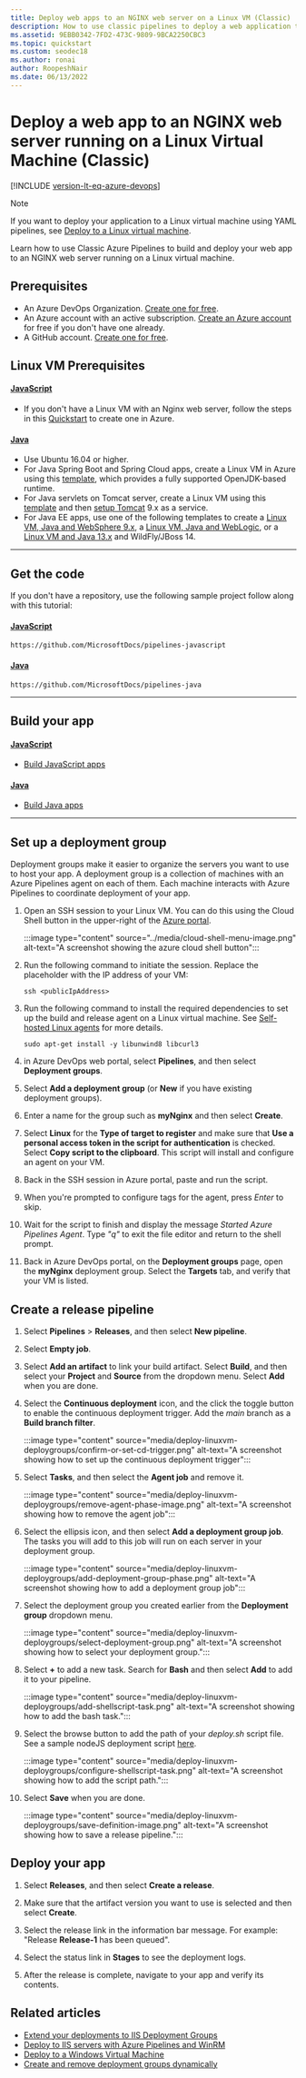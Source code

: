 ```yaml
---
title: Deploy web apps to an NGINX web server on a Linux VM (Classic)
description: How to use classic pipelines to deploy a web application to an NGINX web server on a Linux virtual machine
ms.assetid: 9EBB0342-7FD2-473C-9809-9BCA2250CBC3
ms.topic: quickstart
ms.custom: seodec18
ms.author: ronai
author: RoopeshNair
ms.date: 06/13/2022
---
```


# Deploy a web app to an NGINX web server running on a Linux Virtual Machine (Classic)

[!INCLUDE [version-lt-eq-azure-devops](../../../includes/version-lt-eq-azure-devops.md)]

> [!NOTE]
> If you want to deploy your application to a Linux virtual machine using YAML pipelines, see [Deploy to a Linux virtual machine](../../ecosystems/deploy-linux-vm.md).

Learn how to use Classic Azure Pipelines to build and deploy your web app to an NGINX web server running on a Linux virtual machine.

## Prerequisites

- An Azure DevOps Organization. [Create one for free](../../../organizations/accounts/create-organization.md).
- An Azure account with an active subscription. [Create an Azure account](https://azure.microsoft.com/free/?WT.mc_id=A261C142F) for free if you don't have one already.
- A GitHub account. [Create one for free](https://github.com).

## Linux VM Prerequisites

#### [JavaScript](#tab/javascript)

- If you don't have a Linux VM with an Nginx web server, follow the steps in this [Quickstart](/azure/virtual-machines/linux/quick-create-cli) to create one in Azure.

#### [Java](#tab/java)

- Use Ubuntu 16.04 or higher.
- For Java Spring Boot and Spring Cloud apps, create a Linux VM in Azure using this [template](https://azuremarketplace.microsoft.com/marketplace/apps/azul.azul-zulu13-ubuntu-2004), which provides a fully supported OpenJDK-based runtime.
- For Java servlets on Tomcat server, create a Linux VM using this [template](https://azuremarketplace.microsoft.com/marketplace/apps/azul.azul-zulu13-ubuntu-2004) and then [setup Tomcat](https://www.digitalocean.com/community/tutorials/how-to-install-apache-tomcat-8-on-ubuntu-16-04#step-5-create-a-systemd-service-file) 9.x as a service.
- For Java EE apps, use one of the following templates to create a [Linux VM, Java and WebSphere 9.x](https://azuremarketplace.microsoft.com/marketplace/apps/midvision.websphere-application-server-nde-90), a [Linux VM, Java and WebLogic](https://azuremarketplace.microsoft.com/marketplace/apps/oracle.20191009-arm-oraclelinux-wls-admin), or a [Linux VM and Java 13.x](https://azuremarketplace.microsoft.com/marketplace/apps/azul.azul-zulu13-ubuntu-2004) and WildFly/JBoss 14.

- - -

## Get the code

If you don't have a repository, use the following sample project follow along with this tutorial:

#### [JavaScript](#tab/javascript)

```
https://github.com/MicrosoftDocs/pipelines-javascript
```

#### [Java](#tab/java)

```
https://github.com/MicrosoftDocs/pipelines-java
```

- - -

## Build your app

#### [JavaScript](#tab/javascript)

- [Build JavaScript apps](../../ecosystems/javascript.md)

#### [Java](#tab/java)

- [Build Java apps](../../ecosystems/java.md)

- - -

## Set up a deployment group

Deployment groups make it easier to organize the servers you want to use to host your app. A deployment group is a collection of machines with an Azure Pipelines agent on each of them. Each machine interacts with Azure Pipelines to coordinate deployment of your app.

1. Open an SSH session to your Linux VM. You can do this using the Cloud Shell button in the upper-right of the [Azure portal](https://portal.azure.com/).

    :::image type="content" source="../media/cloud-shell-menu-image.png" alt-text="A screenshot showing the azure cloud shell button":::

1. Run the following command to initiate the session. Replace the placeholder with the IP address of your VM:

    ```command
    ssh <publicIpAddress>
    ```

1. Run the following command to install the required dependencies to set up the build and release agent on a Linux virtual machine. See [Self-hosted Linux agents](../../agents/linux-agent.md) for more details.

    ```command
    sudo apt-get install -y libunwind8 libcurl3
    ```

1. in Azure DevOps web portal, select **Pipelines**, and then select **Deployment groups**.

1. Select **Add a deployment group** (or **New** if you have existing deployment groups).

1. Enter a name for the group such as **myNginx** and then select **Create**.

1. Select **Linux** for the **Type of target to register** and make sure that **Use a personal access token in the script for authentication** is checked. Select **Copy script to the clipboard**. This script will install and configure an agent on your VM.

1. Back in the SSH session in Azure portal, paste and run the script.

1. When you're prompted to configure tags for the agent, press _Enter_ to skip.

1. Wait for the script to finish and display the message *Started Azure Pipelines Agent*. Type *"q"* to exit the file editor and return to the shell prompt.

1. Back in Azure DevOps portal, on the **Deployment groups** page, open the **myNginx** deployment group. Select the **Targets** tab, and verify that your VM is listed.

## Create a release pipeline

1. Select **Pipelines** > **Releases**, and then select **New pipeline**.

1. Select **Empty job**.

1. Select **Add an artifact** to link your build artifact. Select **Build**, and then select your **Project** and **Source** from the dropdown menu. Select **Add** when you are done.

1. Select the **Continuous deployment** icon, and the click the toggle button to enable the continuous deployment trigger. Add the *main* branch as a **Build branch filter**.

    :::image type="content" source="media/deploy-linuxvm-deploygroups/confirm-or-set-cd-trigger.png" alt-text="A screenshot showing how to set up the continuous deployment trigger":::

1. Select **Tasks**, and then select the **Agent job** and remove it.

    :::image type="content" source="media/deploy-linuxvm-deploygroups/remove-agent-phase-image.png" alt-text="A screenshot showing how to remove the agent job":::

1. Select the ellipsis icon, and then select **Add a deployment group job**. The tasks you will add to this job will run on each server in your deployment group.

    :::image type="content" source="media/deploy-linuxvm-deploygroups/add-deployment-group-phase.png" alt-text="A screenshot showing how to add a deployment group job":::

1. Select the deployment group you created earlier from the **Deployment group** dropdown menu.

    :::image type="content" source="media/deploy-linuxvm-deploygroups/select-deployment-group.png" alt-text="A screenshot showing how to select your deployment group.":::

1. Select **+** to add a new task. Search for **Bash** and then select **Add** to add it to your pipeline.

    :::image type="content" source="media/deploy-linuxvm-deploygroups/add-shellscript-task.png" alt-text="A screenshot showing how to add the bash task.":::

1. Select the browse button to add the path of your *deploy.sh* script file. See a sample nodeJS deployment script [here](https://github.com/azure-devops/fabrikam-node/blob/master/deployscript.sh).

    :::image type="content" source="media/deploy-linuxvm-deploygroups/configure-shellscript-task.png" alt-text="A screenshot showing how to add the script path.":::

1. Select **Save** when you are done.

    :::image type="content" source="media/deploy-linuxvm-deploygroups/save-definition-image.png" alt-text="A screenshot showing how to save a release pipeline.":::

## Deploy your app

1. Select **Releases**, and then select **Create a release**.

1. Make sure that the artifact version you want to use is selected and then select **Create**.

1. Select the release link in the information bar message. For example: "Release **Release-1** has been queued".

1. Select the status link in **Stages** to see the deployment logs.

1. After the release is complete, navigate to your app and verify its contents.

## Related articles

- [Extend your deployments to IIS Deployment Groups](howto-webdeploy-iis-deploygroups.md)
- [Deploy to IIS servers with Azure Pipelines and WinRM](deploy-webdeploy-iis-winrm.md)
- [Deploy to a Windows Virtual Machine](deploy-webdeploy-iis-deploygroups.md)
- [Create and remove deployment groups dynamically](howto-webdeploy-iis-deploygroups.md#depgroup)
